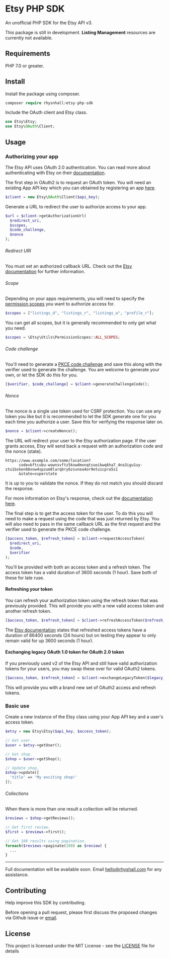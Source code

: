 # Etsy PHP SDK
An unofficial PHP SDK for the Etsy API v3.

This package is still in development. **Listing Management** resources are currently not available.

## Requirements
PHP 7.0 or greater.

## Install
Install the package using composer.
```php
composer require rhysnhall/etsy-php-sdk
```

Include the OAuth client and Etsy class.
```php
use Etsy\Etsy;
use Etsy\OAuth\Client;
```

## Usage

### Authorizing your app
The Etsy API uses OAuth 2.0 authentication. You can read more about authenticating with Etsy on their [documentation](https://developers.etsy.com/documentation/essentials/authentication).

The first step in OAuth2 is to request an OAuth token. You will need an existing App API key which you can obtained by registering an app [here](https://www.etsy.com/developers/register).
```php
$client = new Etsy\OAuth\Client($api_key);
```

Generate a URL to redirect the user to authorize access to your app.
```php
$url = $client->getAuthorizationUrl(
  $redirect_uri,
  $scopes,
  $code_challenge,
  $nonce
);
```

###### Redirect URI
You must set an authorized callback URL. Check out the [Etsy documentation](https://developers.etsy.com/documentation/essentials/authentication#redirect-uris) for further information.

###### Scope
Depending on your apps requirements, you will need to specify the [permission scopes](https://developers.etsy.com/documentation/essentials/authentication#scopes) you want to authorize access for.
```php
$scopes = ["listings_d", "listings_r", "listings_w", "profile_r"];
```

You can get all scopes, but it is generally recommended to only get what you need.
```php
$scopes = \Etsy\Utils\PermissionScopes::ALL_SCOPES;
```

###### Code challenge
You'll need to generate a [PKCE code challenge](https://developers.etsy.com/documentation/essentials/authentication#proof-key-for-code-exchange-pkce) and save this along with the verifier used to generate the challenge. You are welcome to generate your own, or let the SDK do this for you.
```php
[$verifier, $code_challenge] = $client->generateChallengeCode();
```

###### Nonce
The nonce is a single use token used for CSRF protection. You can use any token you like but it is recommended to let the SDK generate one for you each time you authorize a user. Save this for verifying the response later on.
```php
$nonce = $client->createNonce();
```


The URL will redirect your user to the Etsy authorization page. If the user grants access, Etsy will send back a request with an authorization code and the nonce (state).
```curl
https://www.example.com/some/location?
      code=bftcubu-wownsvftz5kowdmxnqtsuoikwqkha7_4na3igu1uy-ztu1bsken68xnw4spzum8larqbry6zsxnea4or9etuicpra5zi
      &state=superstate
```

It is up to you to validate the nonce. If they do not match you should discard the response.

For more information on Etsy's response, check out the [documentation here](https://developers.etsy.com/documentation/essentials/authentication#step-2-grant-access).

The final step is to get the access token for the user. To do this you will need to make a request using the code that was just returned by Etsy. You will also need to pass in the same callback URL as the first request and the verifier used to generate the PKCE code challenge.
```php
[$access_token, $refresh_token] = $client->requestAccessToken(
  $redirect_uri,
  $code,
  $verifier
);
```

You'll be provided with both an access token and a refresh token. The access token has a valid duration of 3600 seconds (1 hour). Save both of these for late ruse.

#### Refreshing your token

You can refresh your authorization token using the refresh token that was previously provided. This will provide you with a new valid access token and another refresh token.

```php
[$access_token, $refresh_token] = $client->refreshAccessToken($refresh_token);
```

The [Etsy documentation](https://developers.etsy.com/documentation/essentials/authentication#requesting-a-refresh-oauth-token) states that refreshed access tokens have a duration of 86400 seconds (24 hours) but on testing they appear to only remain valid for up 3600 seconds (1 hour).

#### Exchanging legacy OAuth 1.0 token for OAuth 2.0 token
If you previously used v2 of the Etsy API and still have valid authorization tokens for your users, you may swap these over for valid OAuth2 tokens.
```php
[$access_token, $refresh_token] = $client->exchangeLegacyToken($legacy_token);
```

This will provide you with a brand new set of OAuth2 access and refresh tokens.

### Basic use

Create a new instance of the Etsy class using your App API key and a user's access token.

```php
$etsy = new Etsy\Etsy($api_key, $access_token);

// Get user.
$user = $etsy->getUser();

// Get shop.
$shop = $user->getShop();

// Update shop.
$shop->update([
  'title' => 'My exciting shop!'
]);
```

###### Collections
When there is more than one result a collection will be returned.
```php
$reviews = $shop->getReviews();

// Get first review.
$first = $reviews->first();

// Get 100 results using pagination.
foreach($reviews->paginate(100) as $review) {
  ...
}
```

---

Full documentation will be available soon. Email [hello@rhyshall.com](mailto:hello@rhyshall.com) for any assistance.

## Contributing
Help improve this SDK by contributing.

Before opening a pull request, please first discuss the proposed changes via Github issue or <a href="mailto:hello@rhyshall.com">email</a>.

## License
This project is licensed under the MIT License - see the [LICENSE](https://github.com/OrbitCSS/orbitcss/blob/master/LICENSE) file for details
